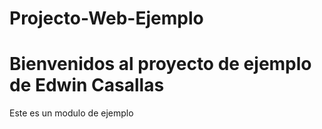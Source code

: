 # Projecto-Web-Ejemplo

<h1>Bienvenidos al proyecto de ejemplo de Edwin Casallas</h1>
<p>Este es un modulo de ejemplo</p>